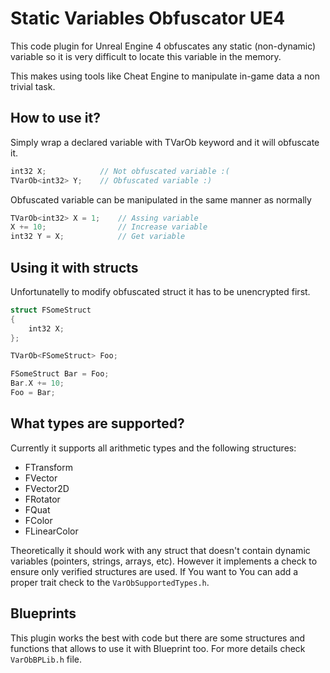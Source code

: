 # Static Variables Obfuscator UE4

This code plugin for Unreal Engine 4 obfuscates any static (non-dynamic) variable so it is very difficult to locate this variable in the memory.

This makes using tools like Cheat Engine to manipulate in-game data a non trivial task.

## How to use it?

Simply wrap a declared variable with TVarOb keyword and it will obfuscate it.

``` cpp
int32 X;            // Not obfuscated variable :(
TVarOb<int32> Y;    // Obfuscated variable :)
```

Obfuscated variable can be manipulated in the same manner as normally

``` cpp
TVarOb<int32> X = 1;    // Assing variable
X += 10;                // Increase variable
int32 Y = X;            // Get variable
```

## Using it with structs

Unfortunatelly to modify obfuscated struct it has to be unencrypted first.

``` cpp
struct FSomeStruct
{
    int32 X;
};

TVarOb<FSomeStruct> Foo;

FSomeStruct Bar = Foo;
Bar.X += 10;
Foo = Bar;
```

## What types are supported?

Currently it supports all arithmetic types and the following structures:

* FTransform
* FVector
* FVector2D
* FRotator
* FQuat
* FColor
* FLinearColor

Theoretically it should work with any struct that doesn't contain dynamic variables (pointers, strings, arrays, etc). However it implements a check to ensure only verified structures are used. If You want to You can add a proper trait check to the `VarObSupportedTypes.h`.

## Blueprints

This plugin works the best with code but there are some structures and functions that allows to use it with Blueprint too. For more details check `VarObBPLib.h` file.